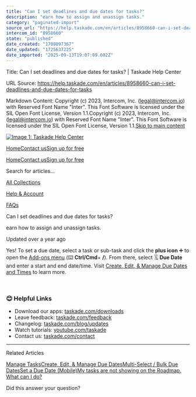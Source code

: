 ```yaml
---
title: "Can I set deadlines and due dates for tasks?"
description: "earn how to assign and unassign tasks."
category: "paginated-import"
source_url: "https://help.taskade.com/en/articles/8958660-can-i-set-deadlines-and-due-dates-for-tasks"
intercom_id: "8958660"
state: "published"
date_created: "1708097367"
date_updated: "1725637225"
date_imported: "2025-09-13T19:07:09.602Z"
---
```


Title: Can I set deadlines and due dates for tasks? | Taskade Help Center

URL Source: https://help.taskade.com/en/articles/8958660-can-i-set-deadlines-and-due-dates-for-tasks

Markdown Content:
Copyright (c) 2023, Intercom, Inc. (legal@intercom.io) with Reserved Font Name "Inter". This Font Software is licensed under the SIL Open Font License, Version 1.1.Copyright (c) 2023, Intercom, Inc. (legal@intercom.io) with Reserved Font Name "Inter". This Font Software is licensed under the SIL Open Font License, Version 1.1.[Skip to main content](https://help.taskade.com/en/articles/8958660-can-i-set-deadlines-and-due-dates-for-tasks#main-content)

[![Image 1: Taskade Help Center](https://downloads.intercomcdn.com/i/o/490280/d14603621e78c833c2d0e66f/2d1230f35f3009fff25b2989e93312a5.png)](https://help.taskade.com/en/)

[Home](https://www.taskade.com/)[Contact us](https://www.taskade.com/contact)[Sign up for free](https://www.taskade.com/signup)

[Home](https://www.taskade.com/)[Contact us](https://www.taskade.com/contact)[Sign up for free](https://www.taskade.com/signup)

Search for articles...

[All Collections](https://help.taskade.com/en/)

[Help & Account](https://help.taskade.com/en/collections/8400891-help-account)

[FAQs](https://help.taskade.com/en/collections/8400898-faqs)

Can I set deadlines and due dates for tasks?

earn how to assign and unassign tasks.

Updated over a year ago

Yes! To set a due date, select a task or sub-task and click the **plus icon** ➕ to open the [Add-ons menu](https://intercom.help/taskade/en/articles/8958443) (⌨️ **Ctrl/Cmd**+ **/**). From there, select 🗓️ **Due Date** and enter a start and end date/time. Visit [Create, Edit, & Manage Due Dates and Times](https://intercom.help/taskade/en/articles/8958507) to learn more.

​​

### 😊 Helpful Links

*   Download our apps: [taskade.com/downloads](https://taskade.com/downloads) 
*   Leave feedback: [taskade.com/feedback](https://taskade.com/feedback) 
*   Changelog: [taskade.com/blog/updates](https://taskade.com/blog/updates) 
*   Watch tutorials: [youtube.com/taskade](https://youtube.com/taskade) 
*   Contact us: [taskade.com/contact](https://taskade.com/contact) 

* * *

Related Articles

[Manage Tasks](https://help.taskade.com/en/articles/8958379-manage-tasks)[Create, Edit, & Manage Due Dates](https://help.taskade.com/en/articles/8958507-create-edit-manage-due-dates)[Multi-Select / Bulk Due Dates](https://help.taskade.com/en/articles/8958525-multi-select-bulk-due-dates)[Set a Due Date (Mobile)](https://help.taskade.com/en/articles/8958574-set-a-due-date-mobile)[My tasks are not showing on the Roadmap. What can I do?](https://help.taskade.com/en/articles/8958665-my-tasks-are-not-showing-on-the-roadmap-what-can-i-do)

Did this answer your question?
